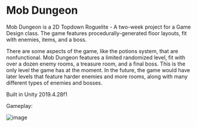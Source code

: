 # Mob Dungeon
Mob Dungeon is a 2D Topdown Roguelite - A two-week project for a Game Design class. The game features procedurally-generated floor layouts, fit with enemies, items, and a boss. 

There are some aspects of the game, like the potions system, that are nonfunctional. Mob Dungeon features a limited randomized level, fit with over a dozen enemy rooms, a treasure room, and a final boss. This is the only level the game has at the moment. In the future, the game would have later levels that feature harder enemies and more rooms, along with many different types of enemies and bosses.

Built in Unity 2019.4.28f1

Gameplay:

![image](https://user-images.githubusercontent.com/31970303/201266795-61cbdaa9-42b9-4374-b4ca-65eb45624367.png)
